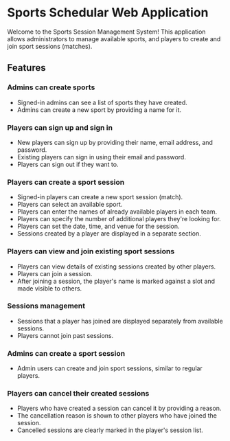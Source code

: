 # Sports Schedular Web Application



Welcome to the Sports Session Management System! This application allows administrators to manage available sports, and players to create and join sport sessions (matches).

## Features

### Admins can create sports

- Signed-in admins can see a list of sports they have created.
- Admins can create a new sport by providing a name for it.

### Players can sign up and sign in

- New players can sign up by providing their name, email address, and password.
- Existing players can sign in using their email and password.
- Players can sign out if they want to.

### Players can create a sport session

- Signed-in players can create a new sport session (match).
- Players can select an available sport.
- Players can enter the names of already available players in each team.
- Players can specify the number of additional players they're looking for.
- Players can set the date, time, and venue for the session.
- Sessions created by a player are displayed in a separate section.

### Players can view and join existing sport sessions

- Players can view details of existing sessions created by other players.
- Players can join a session.
- After joining a session, the player's name is marked against a slot and made visible to others.

### Sessions management

- Sessions that a player has joined are displayed separately from available sessions.
- Players cannot join past sessions.

### Admins can create a sport session

- Admin users can create and join sport sessions, similar to regular players.

### Players can cancel their created sessions

- Players who have created a session can cancel it by providing a reason.
- The cancellation reason is shown to other players who have joined the session.
- Cancelled sessions are clearly marked in the player's session list.



